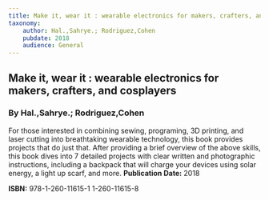 ```yaml
---
title: Make it, wear it : wearable electronics for makers, crafters, and cosplayers
taxonomy:
	author: Hal.,Sahrye.; Rodriguez,Cohen
	pubdate: 2018
	audience: General
---
```

## Make it, wear it : wearable electronics for makers, crafters, and cosplayers
### By Hal.,Sahrye.; Rodriguez,Cohen

For those interested in combining sewing, programing, 3D printing, and laser cutting into breathtaking wearable technology, this book provides projects that do just that.  After providing a brief overview of the above skills, this book dives into 7 detailed projects with clear written and photographic instructions, including a backpack that will charge your devices using solar energy, a light up scarf, and more.
**Publication Date:** 2018

**ISBN:** 978-1-260-11615-1 1-260-11615-8